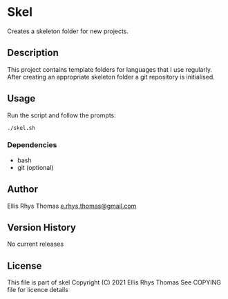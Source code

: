 # Skel

Creates a skeleton folder for new projects.

## Description

This project contains template folders for languages that I use
regularly. After creating an appropriate skeleton folder a git
repository is initialised.

## Usage
Run the script and follow the prompts:

```console
./skel.sh
```

### Dependencies

* bash
* git (optional)

## Author

Ellis Rhys Thomas <e.rhys.thomas@gmail.com>

## Version History

No current releases

## License

This file is part of skel
Copyright (C) 2021 Ellis Rhys Thomas
See COPYING file for licence details
